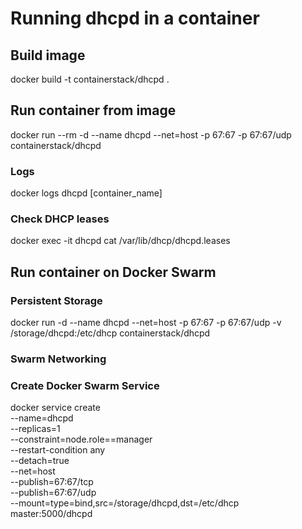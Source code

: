 # Running dhcpd in a container

## Build image
docker build -t containerstack/dhcpd .

## Run container from image
docker run --rm -d --name dhcpd --net=host -p 67:67 -p 67:67/udp containerstack/dhcpd

### Logs
docker logs dhcpd [container_name]

### Check DHCP leases
docker exec -it dhcpd cat /var/lib/dhcp/dhcpd.leases


## Run container on Docker Swarm

### Persistent Storage
docker run -d --name dhcpd --net=host -p 67:67 -p 67:67/udp -v /storage/dhcpd:/etc/dhcp containerstack/dhcpd

### Swarm Networking

### Create Docker Swarm Service
docker service create \
  --name=dhcpd \
  --replicas=1 \
  --constraint=node.role==manager \
  --restart-condition any \
  --detach=true \
  --net=host \
  --publish=67:67/tcp \
  --publish=67:67/udp \
  --mount=type=bind,src=/storage/dhcpd,dst=/etc/dhcp \
  master:5000/dhcpd
